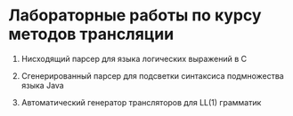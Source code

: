 # Лабораторные работы по курсу методов трансляции

1. Нисходящий парсер для языка логических выражений в C

2. Сгенерированный парсер для подсветки синтаксиса подмножества языка Java

3. Автоматический генератор трансляторов для LL(1) грамматик